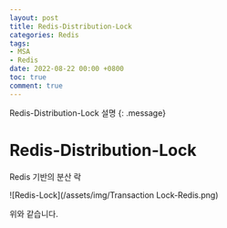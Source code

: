 ```yaml
---
layout: post
title: Redis-Distribution-Lock
categories: Redis
tags:
- MSA
- Redis
date: 2022-08-22 00:00 +0800
toc: true
comment: true
---
```

Redis-Distribution-Lock 설명
{: .message}

# Redis-Distribution-Lock
Redis 기반의 분산 락

![Redis-Lock](/assets/img/Transaction Lock-Redis.png)

위와 같습니다.


